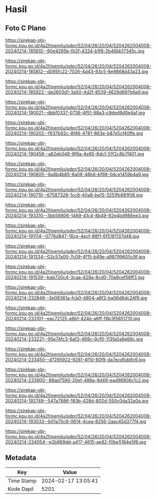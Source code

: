# Hasil

## Foto C Plano

https://sirekap-obj-formc.kpu.go.id/4a2f/pemilu/pdpr/52/04/26/20/04/5204262004008-20240214-185610--90e4285b-fb2f-4324-b1f8-2b46bb17345c.jpg

https://sirekap-obj-formc.kpu.go.id/4a2f/pemilu/pdpr/52/04/26/20/04/5204262004008-20240214-185812--d095fc22-7026-4d43-93c5-8e9868d43a23.jpg

https://sirekap-obj-formc.kpu.go.id/4a2f/pemilu/pdpr/52/04/26/20/04/5204262004008-20240214-185922--de2603d1-3a50-4d2f-8539-4629d697b6e9.jpg

https://sirekap-obj-formc.kpu.go.id/4a2f/pemilu/pdpr/52/04/26/20/04/5204262004008-20240214-190021--dbbf0337-0736-4f51-98a3-c9ded9d0e4af.jpg

https://sirekap-obj-formc.kpu.go.id/4a2f/pemilu/pdpr/52/04/26/20/04/5204262004008-20240214-190202--f637b92c-8f46-4781-863e-b87e5cf40ffe.jpg

https://sirekap-obj-formc.kpu.go.id/4a2f/pemilu/pdpr/52/04/26/20/04/5204262004008-20240214-190458--a82eb048-9f9a-4e85-8dc1-51f2c8b7f401.jpg

https://sirekap-obj-formc.kpu.go.id/4a2f/pemilu/pdpr/52/04/26/20/04/5204262004008-20240214-190605--6a8b4b85-8a08-48b6-bf98-0dce1459b4a9.jpg

https://sirekap-obj-formc.kpu.go.id/4a2f/pemilu/pdpr/52/04/26/20/04/5204262004008-20240214-190710--67587328-1cc8-40a8-be15-3251fb981f08.jpg

https://sirekap-obj-formc.kpu.go.id/4a2f/pemilu/pdpr/52/04/26/20/04/5204262004008-20240214-193310--3bb58806-1469-41c4-8b49-92e4bd988ee3.jpg

https://sirekap-obj-formc.kpu.go.id/4a2f/pemilu/pdpr/52/04/26/20/04/5204262004008-20240214-191114--0776d847-16ce-4ecf-88f1-6f5181137d48.jpg

https://sirekap-obj-formc.kpu.go.id/4a2f/pemilu/pdpr/52/04/26/20/04/5204262004008-20240214-191334--02c57a00-7c09-4f15-b49e-a98799605c9f.jpg

https://sirekap-obj-formc.kpu.go.id/4a2f/pemilu/pdpr/52/04/26/20/04/5204262004008-20240214-191539--bab720c4-3caa-428a-8cd0-70a9cef56ff3.jpg

https://sirekap-obj-formc.kpu.go.id/4a2f/pemilu/pdpr/52/04/26/20/04/5204262004008-20240214-232848--3e08361a-fcb0-4804-a8f2-ba06d6dc24f9.jpg

https://sirekap-obj-formc.kpu.go.id/4a2f/pemilu/pdpr/52/04/26/20/04/5204262004008-20240214-233101--eac72125-a9b1-424e-a6ff-f8b3f5851710.jpg

https://sirekap-obj-formc.kpu.go.id/4a2f/pemilu/pdpr/52/04/26/20/04/5204262004008-20240214-233221--95e74fc3-6a13-469c-9cf0-113fa0a6e68c.jpg

https://sirekap-obj-formc.kpu.go.id/4a2f/pemilu/pdpr/52/04/26/20/04/5204262004008-20240214-233450--d7295922-9261-4f10-80f9-da7ecd5ddfc6.jpg

https://sirekap-obj-formc.kpu.go.id/4a2f/pemilu/pdpr/52/04/26/20/04/5204262004008-20240214-233900--88ad7590-20ef-486a-9d49-ead96806c1c2.jpg

https://sirekap-obj-formc.kpu.go.id/4a2f/pemilu/pdpr/52/04/26/20/04/5204262004008-20240214-192749--547a7886-183b-428d-802d-550c0da32a0a.jpg

https://sirekap-obj-formc.kpu.go.id/4a2f/pemilu/pdpr/52/04/26/20/04/5204262004008-20240214-193033--b01a70c8-0614-4cea-8256-2aac45d377f4.jpg

https://sirekap-obj-formc.kpu.go.id/4a2f/pemilu/pdpr/52/04/26/20/04/5204262004008-20240214-234054--e2b969dd-a417-4615-ae82-f0be5184e5f6.jpg


## Metadata

| Key        | Value               |
| ---------- | ------------------- |
| Time Stamp | 2024-02-17 13:05:41 |
| Kode Dapil | 5201                |



